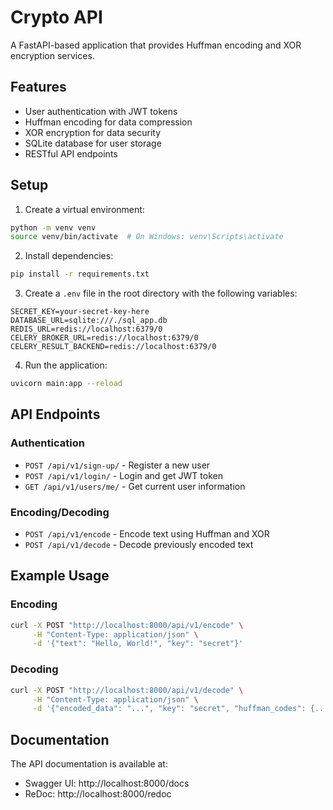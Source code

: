 # Crypto API

A FastAPI-based application that provides Huffman encoding and XOR encryption services.

## Features

- User authentication with JWT tokens
- Huffman encoding for data compression
- XOR encryption for data security
- SQLite database for user storage
- RESTful API endpoints

## Setup

1. Create a virtual environment:
```bash
python -m venv venv
source venv/bin/activate  # On Windows: venv\Scripts\activate
```

2. Install dependencies:
```bash
pip install -r requirements.txt
```

3. Create a `.env` file in the root directory with the following variables:
```
SECRET_KEY=your-secret-key-here
DATABASE_URL=sqlite:///./sql_app.db
REDIS_URL=redis://localhost:6379/0
CELERY_BROKER_URL=redis://localhost:6379/0
CELERY_RESULT_BACKEND=redis://localhost:6379/0
```

4. Run the application:
```bash
uvicorn main:app --reload
```

## API Endpoints

### Authentication

- `POST /api/v1/sign-up/` - Register a new user
- `POST /api/v1/login/` - Login and get JWT token
- `GET /api/v1/users/me/` - Get current user information

### Encoding/Decoding

- `POST /api/v1/encode` - Encode text using Huffman and XOR
- `POST /api/v1/decode` - Decode previously encoded text

## Example Usage

### Encoding
```bash
curl -X POST "http://localhost:8000/api/v1/encode" \
     -H "Content-Type: application/json" \
     -d '{"text": "Hello, World!", "key": "secret"}'
```

### Decoding
```bash
curl -X POST "http://localhost:8000/api/v1/decode" \
     -H "Content-Type: application/json" \
     -d '{"encoded_data": "...", "key": "secret", "huffman_codes": {...}, "padding": 3}'
```

## Documentation

The API documentation is available at:
- Swagger UI: http://localhost:8000/docs
- ReDoc: http://localhost:8000/redoc 